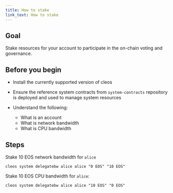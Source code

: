 ```yaml
---
title: How to stake
link_text: How to stake
---
```


## Goal

Stake resources for your account to participate in the on-chain voting and governance.

## Before you begin

* Install the currently supported version of cleos

* Ensure the reference system contracts from `system-contracts` repository is deployed and used to manage system resources

* Understand the following:
  * What is an account
  * What is network bandwidth
  * What is CPU bandwidth

## Steps

Stake 10 EOS  network bandwidth for `alice`

```shell
cleos system delegatebw alice alice "0 EOS" "10 EOS"
```

Stake 10 EOS  CPU bandwidth for `alice`:

```shell
cleos system delegatebw alice alice "10 EOS" "0 EOS"
```
